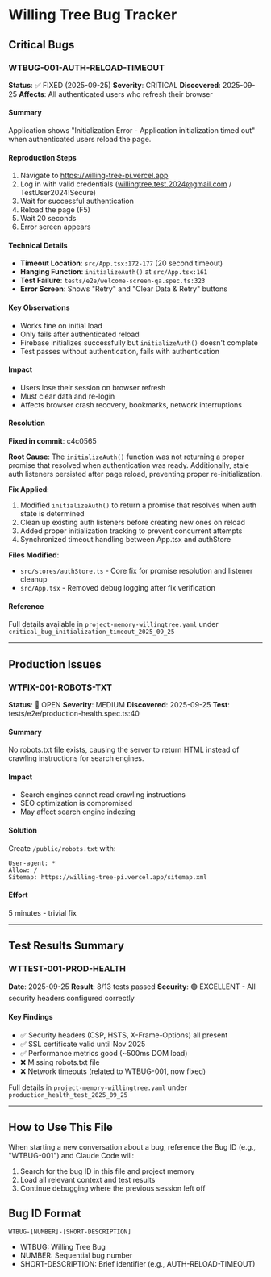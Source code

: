 # Willing Tree Bug Tracker

## Critical Bugs

### WTBUG-001-AUTH-RELOAD-TIMEOUT

**Status**: ✅ FIXED (2025-09-25)
**Severity**: CRITICAL
**Discovered**: 2025-09-25
**Affects**: All authenticated users who refresh their browser

#### Summary
Application shows "Initialization Error - Application initialization timed out" when authenticated users reload the page.

#### Reproduction Steps
1. Navigate to https://willing-tree-pi.vercel.app
2. Log in with valid credentials (willingtree.test.2024@gmail.com / TestUser2024!Secure)
3. Wait for successful authentication
4. Reload the page (F5)
5. Wait 20 seconds
6. Error screen appears

#### Technical Details
- **Timeout Location**: `src/App.tsx:172-177` (20 second timeout)
- **Hanging Function**: `initializeAuth()` at `src/App.tsx:161`
- **Test Failure**: `tests/e2e/welcome-screen-qa.spec.ts:323`
- **Error Screen**: Shows "Retry" and "Clear Data & Retry" buttons

#### Key Observations
- Works fine on initial load
- Only fails after authenticated reload
- Firebase initializes successfully but `initializeAuth()` doesn't complete
- Test passes without authentication, fails with authentication

#### Impact
- Users lose their session on browser refresh
- Must clear data and re-login
- Affects browser crash recovery, bookmarks, network interruptions

#### Resolution
**Fixed in commit**: c4c0565

**Root Cause**:
The `initializeAuth()` function was not returning a proper promise that resolved when authentication was ready. Additionally, stale auth listeners persisted after page reload, preventing proper re-initialization.

**Fix Applied**:
1. Modified `initializeAuth()` to return a promise that resolves when auth state is determined
2. Clean up existing auth listeners before creating new ones on reload
3. Added proper initialization tracking to prevent concurrent attempts
4. Synchronized timeout handling between App.tsx and authStore

**Files Modified**:
- `src/stores/authStore.ts` - Core fix for promise resolution and listener cleanup
- `src/App.tsx` - Removed debug logging after fix verification

#### Reference
Full details available in `project-memory-willingtree.yaml` under `critical_bug_initialization_timeout_2025_09_25`

---

## Production Issues

### WTFIX-001-ROBOTS-TXT

**Status**: 🔴 OPEN
**Severity**: MEDIUM
**Discovered**: 2025-09-25
**Test**: tests/e2e/production-health.spec.ts:40

#### Summary
No robots.txt file exists, causing the server to return HTML instead of crawling instructions for search engines.

#### Impact
- Search engines cannot read crawling instructions
- SEO optimization is compromised
- May affect search engine indexing

#### Solution
Create `/public/robots.txt` with:
```
User-agent: *
Allow: /
Sitemap: https://willing-tree-pi.vercel.app/sitemap.xml
```

#### Effort
5 minutes - trivial fix

---

## Test Results Summary

### WTTEST-001-PROD-HEALTH

**Date**: 2025-09-25
**Result**: 8/13 tests passed
**Security**: 🟢 EXCELLENT - All security headers configured correctly

#### Key Findings
- ✅ Security headers (CSP, HSTS, X-Frame-Options) all present
- ✅ SSL certificate valid until Nov 2025
- ✅ Performance metrics good (~500ms DOM load)
- ❌ Missing robots.txt file
- ❌ Network timeouts (related to WTBUG-001, now fixed)

Full details in `project-memory-willingtree.yaml` under `production_health_test_2025_09_25`

---

## How to Use This File

When starting a new conversation about a bug, reference the Bug ID (e.g., "WTBUG-001") and Claude Code will:
1. Search for the bug ID in this file and project memory
2. Load all relevant context and test results
3. Continue debugging where the previous session left off

## Bug ID Format
`WTBUG-[NUMBER]-[SHORT-DESCRIPTION]`
- WTBUG: Willing Tree Bug
- NUMBER: Sequential bug number
- SHORT-DESCRIPTION: Brief identifier (e.g., AUTH-RELOAD-TIMEOUT)